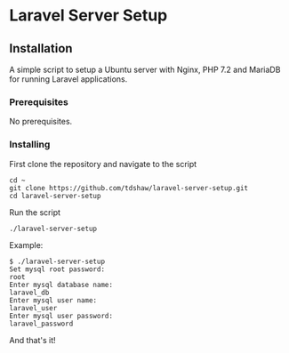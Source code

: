 # Laravel Server Setup

## Installation

A simple script to setup a Ubuntu server with Nginx, PHP 7.2 and MariaDB for running Laravel applications.

### Prerequisites

No prerequisites.

### Installing

First clone the repository and navigate to the script

```
cd ~
git clone https://github.com/tdshaw/laravel-server-setup.git
cd laravel-server-setup
```

Run the script

```
./laravel-server-setup
```

Example:
```
$ ./laravel-server-setup
Set mysql root password:
root
Enter mysql database name:
laravel_db
Enter mysql user name:
laravel_user
Enter mysql user password:
laravel_password
```

And that's it!
